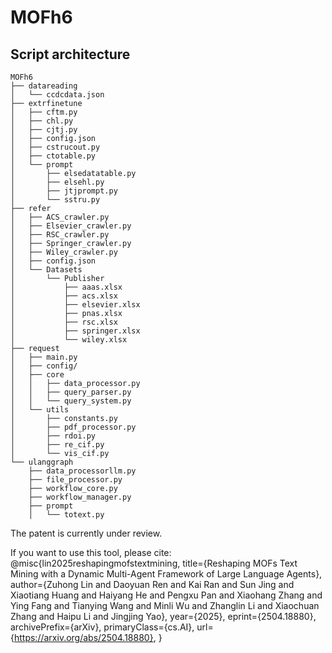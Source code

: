 # MOFh6

## Script architecture

```markdwon
MOFh6
├── datareading
│   └── ccdcdata.json
├── extrfinetune
│   ├── cftm.py
│   ├── chl.py
│   ├── cjtj.py
│   ├── config.json
│   ├── cstrucout.py
│   ├── ctotable.py
│   └── prompt
│       ├── elsedatatable.py
│       ├── elsehl.py
│       ├── jtjprompt.py
│       └── sstru.py
├── refer
│   ├── ACS_crawler.py
│   ├── Elsevier_crawler.py
│   ├── RSC_crawler.py
│   ├── Springer_crawler.py
│   ├── Wiley_crawler.py
│   ├── config.json
│   └── Datasets
│       └── Publisher
│           ├── aaas.xlsx
│           ├── acs.xlsx
│           ├── elsevier.xlsx
│           ├── pnas.xlsx
│           ├── rsc.xlsx
│           ├── springer.xlsx
│           └── wiley.xlsx
├── request
│   ├── main.py
│   ├── config/
│   ├── core
│   │   ├── data_processor.py
│   │   ├── query_parser.py
│   │   └── query_system.py
│   └── utils
│       ├── constants.py
│       ├── pdf_processor.py
│       ├── rdoi.py
│       ├── re_cif.py
│       └── vis_cif.py
└── ulanggraph
    ├── data_processorllm.py
    ├── file_processor.py
    ├── workflow_core.py
    ├── workflow_manager.py
    ├── prompt
    │   └── totext.py
```

The patent is currently under review.

If you want to use this tool, please cite:
@misc{lin2025reshapingmofstextmining,
      title={Reshaping MOFs Text Mining with a Dynamic Multi-Agent Framework of Large Language Agents}, 
      author={Zuhong Lin and Daoyuan Ren and Kai Ran and Sun Jing and Xiaotiang Huang and Haiyang He and Pengxu Pan and Xiaohang Zhang and Ying Fang and Tianying Wang and Minli Wu and Zhanglin Li and Xiaochuan Zhang and Haipu Li and Jingjing Yao},
      year={2025},
      eprint={2504.18880},
      archivePrefix={arXiv},
      primaryClass={cs.AI},
      url={https://arxiv.org/abs/2504.18880}, 
}

